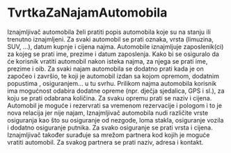 # TvrtkaZaNajamAutomobila
Iznajmljivač automobila želi pratiti popis automobila koje su na stanju ili trenutno iznajmljeni. Za svaki automobil se prati oznaka, vrsta (limuzina, SUV, …), datum kupnje i cijena najma.
Automobile iznajmljuje zaposlenik(ci) za kojeg se prati ime, prezime i datum zaposlenja. Kako bi se osiguralo da će korisnik vratiti automobil nakon isteka najma, za njega se prati ime, prezime i oib. Za svaki najam automobila se dodatno prati kada je on započeo i završio, te koji je automobil izdan sa kojom opremom, dodatnim popustima , osiguranjem... u tu svrhu. Prilikom najma automobila korisnik ima mogućnost odabira dodatne opreme (npr. dječja sjedalica, GPS i sl.), za koju se prati odabrana količina. Za svaku opremu prati se naziv i cijena. Automobil je moguće i rezervrati sa vremenom rezervacije i pologom i to je nova relacija jer nije najam,  Iznajmljivač automobila nudi različite vrste osiguranja kao što su osiguranje od nezgode, loma stakla, osiguranje vozila i dodatno osiguranje putnika. Za svako osiguranje se prati vrsta i cijena.
Iznajmljivač također surađuje sa mrežom partnera kod kojih je moguće vratiti automobil. Za svakog partnera se prati naziv, adresa i kontakt.
